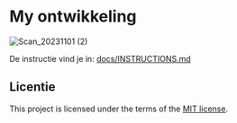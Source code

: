 # My ontwikkeling 
![Scan_20231101 (2)](https://github.com/christoph3r3w/schets-je-ontwikkeling/assets/144007933/9212bf95-14db-4a7e-b59b-5a4398036538)




De instructie vind je in: [docs/INSTRUCTIONS.md](docs/INSTRUCTIONS.md)
## Licentie

This project is licensed under the terms of the [MIT license](./LICENSE).
